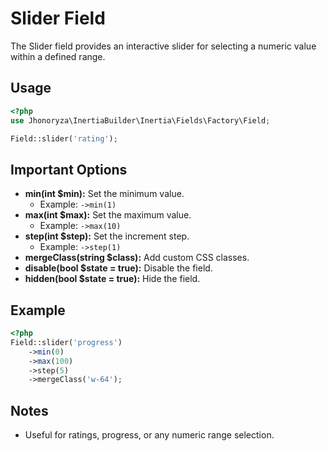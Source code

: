 # Slider Field

The Slider field provides an interactive slider for selecting a numeric value within a defined range.

## Usage

```php
<?php
use Jhonoryza\InertiaBuilder\Inertia\Fields\Factory\Field;

Field::slider('rating');
```

## Important Options

- **min(int $min):** Set the minimum value.
  - Example: `->min(1)`
- **max(int $max):** Set the maximum value.
  - Example: `->max(10)`
- **step(int $step):** Set the increment step.
  - Example: `->step(1)`
- **mergeClass(string $class):** Add custom CSS classes.
- **disable(bool $state = true):** Disable the field.
- **hidden(bool $state = true):** Hide the field.

## Example

```php
<?php
Field::slider('progress')
    ->min(0)
    ->max(100)
    ->step(5)
    ->mergeClass('w-64');
```

## Notes

- Useful for ratings, progress, or any numeric range selection.
